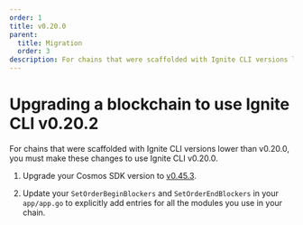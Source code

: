 ```yaml
---
order: 1
title: v0.20.0
parent:
  title: Migration
  order: 3
description: For chains that were scaffolded with Ignite CLI versions lower than v0.20.0, changes are required to use Ignite CLI v0.20.0. 
---
```


# Upgrading a blockchain to use Ignite CLI v0.20.2

For chains that were scaffolded with Ignite CLI versions lower than v0.20.0, you must make these changes to use Ignite CLI v0.20.0.

1. Upgrade your Cosmos SDK version to [v0.45.3](https://github.com/cosmos/cosmos-sdk/releases/tag/v0.45.3).

2. Update your `SetOrderBeginBlockers` and `SetOrderEndBlockers` in your `app/app.go` to explicitly add entries for all the modules you use in your chain.
